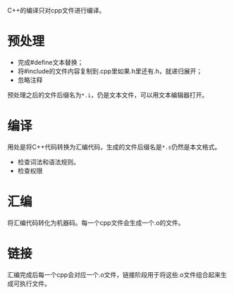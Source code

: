 C++的编译只对cpp文件进行编译。

# 预处理

* 完成#define文本替换；
* 将#include的文件内容复制到.cpp里如果.h里还有.h，就递归展开；
* 忽略注释

预处理之后的文件后缀名为`*.i`，仍是文本文件，可以用文本编辑器打开。

# 编译

用处是将C++代码转换为汇编代码，生成的文件后缀名是`*.s`仍然是本文格式。

* 检查词法和语法规则。
* 检查权限

# 汇编

将汇编代码转化为机器码。每一个cpp文件会生成一个.o的文件。

# 链接

汇编完成后每一个cpp会对应一个.o文件，链接阶段用于将这些.o文件组合起来生成可执行文件。



